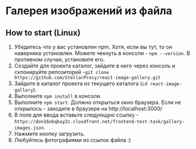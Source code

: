 # Галерея изображений из файла
## How to start (Linux)

1. Убедитесь что у вас установлен npm. Хотя, если вы тут, то он наверняка установлен. Можете чекнуть в консоли - `npm --version`. В противном случае, установите его.
2. Создайте для проекта каталог, зайдите в него через консоль и склонируйте репозиторий -`git clone https://github.com/StellarProcy/react-image-gallery.git` 
3. Зайдите в каталог проекта из текущего каталога (`cd react-image-gallery`).
4. Выполните `npm install` в консоли.
5. Выполните `npm start`. Должно открыться окно браузера. Если не открылось - заходите в браузере на http://localhost:3000/
6. В поле для ввода вставьте следующую ссылку - `https://don16obqbay2c.cloudfront.net/frontend-test-task/gallery-images.json`.
7. Нажмите кнопку загрузить.
8. Любуйтесь фотографиями из ссылок файла :)
